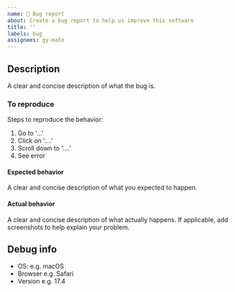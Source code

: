 ```yaml
---
name: 🐛 Bug report
about: Create a bug report to help us improve this software
title: ''
labels: bug
assignees: gy-mate
---
```


## Description
A clear and concise description of what the bug is.

### To reproduce
Steps to reproduce the behavior:
1. Go to '...'
2. Click on '....'
3. Scroll down to '....'
4. See error

#### Expected behavior
A clear and concise description of what you expected to happen.

#### Actual behavior
A clear and concise description of what actually happens. If applicable, add screenshots to help explain your problem.

## Debug info
 - OS: e.g. macOS
 - Browser e.g. Safari
 - Version e.g. 17.4